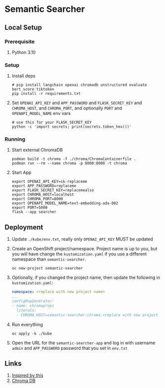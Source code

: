 # Semantic Searcher

## Local Setup

### Prerequisite

1. Python 3.10

### Setup

1. Install deps

    ```shell
    # pip install langchain openai chromadb unstructured evaluate bert_score tiktoken
    pip install -r requirements.txt
    ```

2. Set `OPENAI_API_KEY` and `APP_PASSWORD` and `FLASK_SECRET_KEY` and `CHROMA_HOST`, and `CHROMA_PORT`, and optionally `PORT` and `OPENAPI_MODEL_NAME` env vars

    ```shell
    # use this for your FLASK_SECRET_KEY
    python -c 'import secrets; print(secrets.token_hex())'
    ```

### Running

1. Start external ChromaDB

    ```shell
    podman build -t chroma -f ./chroma/ChromaContainerfile .
    podman run --rm --name chroma -p 8000:8000 -t chroma
    ```

2. Start App

    ```shell
    export OPENAI_API_KEY=sk-replaceme
    export APP_PASSWORD=replaceme
    export FLASK_SECRET_KEY=replacemealso
    export CHROMA_HOST=localhost
    export CHROMA_PORT=8000
    export OPENAPI_MODEL_NAME=text-embedding-ada-002
    export PORT=5000
    flask --app searcher
    ```

## Deployment

1. Update `./kube/env.txt`, really only `OPENAI_API_KEY` MUST be updated

2. Create an OpenShift project/namespace.  Project name is up to you, but you will have change the `kustomization.yaml` if you use a different namespace than `semantic-searcher`.

    ```shell
    oc new-project semantic-searcher
    ```

3. Optionally, if you changed the project name, then update the following in `kustomization.yaml`:

    ```yaml
    namespace: <replace with new project name>
    ...
    configMapGenerator:
    - name: chromaprops
      literals:
      - CHROMA_HOST=semantic-searcher-chroma.<replace with new project name>.svc.cluster.local
    ```

4.  Run everything

    ```shell
    oc apply -k ./kube
    ```

5.  Open the URL for the `semantic-searcher-app` and log in with username `admin` and `APP_PASSWORD` password that you set in `env.txt`


## Links

1. [Inspired by this](https://github.com/redhat-et/foundation-models-for-documentation/blob/master/notebooks/langchain-openai.ipynb)
2. [Chroma DB](https://python.langchain.com/en/latest/modules/indexes/vectorstores/examples/chroma.html)

